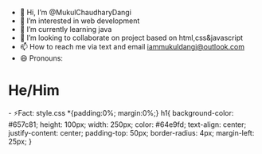 - 👋 Hi, I’m @MukulChaudharyDangi
- 👀 I’m interested in web development
- 🌱 I’m currently learning java 
- 💞️ I’m looking to collaborate on project based on html,css&javascript
- 📫 How to reach me via text and email iammukuldangi@outlook.com
- 😄 Pronouns:<!DOCTYPE html>
<html lang="en">

<head>
    <meta charset="UTF-8">
    <meta name="viewport" content="width=device-width, initial-scale=1.0">
    <title>Pronouns</title>
  <link rel="stylesheet" href="style.css">
  <body>
    <main>
      <h1>
        He/Him
      </h1>
    </main>
  </body>
- ⚡Fact: style.css
*{padding:0%;
margin:0%;}
h1{
    background-color: #657c81;
    height: 100px;
    width: 250px;
    color: #64e9fd;
    text-align: center;
    justify-content: center;
    padding-top: 50px;
    border-radius: 4px;
    margin-left: 25px;
}




<!---
MukulChaudharyDangi/MukulChaudharyDangi is a ✨ special ✨ repository because its `README.md` (this file) appears on your GitHub profile.
You can click the Preview link to take a look at your changes.
--->
